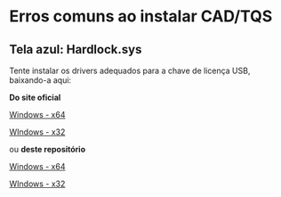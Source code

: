 # Erros comuns ao instalar CAD/TQS

## Tela azul: Hardlock.sys

Tente instalar os drivers adequados para a chave de licença USB, baixando-a aqui:

**Do site oficial**

[Windows - x64](https://www.ssl.com/wp-content/uploads/2018/03/SafeNetAuthenticationClient-x64-10.3.zip)

[WIndows - x32](https://www.ssl.com/wp-content/uploads/2018/03/SafeNetAuthenticationClient-x32-10.3.zip)

ou **deste repositório**

[Windows - x64](https://github.com/authentyAE/tutoriais/raw/main/tqs_installer/SafeNetAuthenticationClient-x32-10.3.zip)

[WIndows - x32](https://github.com/authentyAE/tutoriais/raw/main/tqs_installer/SafeNetAuthenticationClient-x64-10.3.zip)

